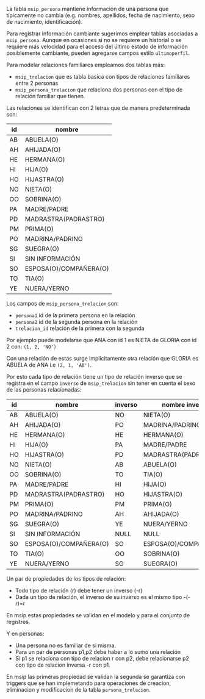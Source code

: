 La tabla `msip_persona` mantiene información de una persona que típicamente no
cambia (e.g. nombres, apellidos, fecha de nacimiento, sexo de nacimiento,
identificación).

Para registrar información cambiante sugerimos emplear tablas asociadas
a `msip_persona`.  Aunque en ocasiones si no se requiere un historial o
se requiere más velocidad para el acceso del último estado de información
posiblemente cambiante, pueden agregarse campos estilo `ultimoperfil`.


Para modelar relaciones familiares empleamos dos tablas más:
- `msip_trelacion` que es tabla basica con tipos de relaciones familiares entre 2 personas
- `msip_persona_trelacion` que relaciona dos personas con el tipo
  de relación familiar que tienen.

Las relaciones se identifican con 2 letras que de manera predeterminada
son:

| id |         nombre         |
|----|------------------------|
| AB | ABUELA(O) |
| AH | AHIJADA(O) |
| HE | HERMANA(O) |
| HI | HIJA(O) |
| HO | HIJASTRA(O) |
| NO | NIETA(O) |
| OO | SOBRINA(O) |
| PA | MADRE/PADRE |
| PD | MADRASTRA(PADRASTRO) |
| PM | PRIMA(O) |
| PO | MADRINA/PADRINO |
| SG | SUEGRA(O) |
| SI | SIN INFORMACIÓN |
| SO | ESPOSA(O)/COMPAÑERA(O) |
| TO | TIA(O) |
| YE | NUERA/YERNO |


Los campos de `msip_persona_trelacion` son:
- `persona1` id de la primera persona en la relación
- `persona2` id de la segunda persona en la relación
- `trelacion_id` relación de la primera con la segunda

Por ejemplo puede modelarse que ANA con id 1  es NIETA de GLORIA con id 2 con:
`(1, 2, 'NO')`

Con una relación de estas surge implícitamente otra relación que GLORIA es
ABUELA  de ANA i.e `(2, 1, 'AB')`.

Por esto cada tipo de relación tiene un tipo de relación inverso que se registra en el
campo `inverso` de `msip_trelacion` sin tener en cuenta el sexo de las
personas relacionadas:

| id | nombre | inverso | nombre inverso |
|----|------------------------|---------|------------------------|
| AB | ABUELA(O)              | NO      | NIETA(O) |
| AH | AHIJADA(O)             | PO      | MADRINA/PADRINO |
| HE | HERMANA(O)             | HE      | HERMANA(O) |
| HI | HIJA(O)                | PA      | MADRE/PADRE |
| HO | HIJASTRA(O)            | PD      | MADRASTRA(PADRASTRO) |
| NO | NIETA(O)               | AB      | ABUELA(O) |
| OO | SOBRINA(O)             | TO      | TIA(O) |
| PA | MADRE/PADRE            | HI      | HIJA(O) |
| PD | MADRASTRA(PADRASTRO)   | HO      | HIJASTRA(O) |
| PM | PRIMA(O)               | PM      | PRIMA(O) |
| PO | MADRINA/PADRINO        | AH      | AHIJADA(O) |
| SG | SUEGRA(O)              | YE      | NUERA/YERNO |
| SI | SIN INFORMACIÓN        | NULL  | NULL |
| SO | ESPOSA(O)/COMPAÑERA(O) | SO      | ESPOSA(O)/COMPAÑERA(O) |
| TO | TIA(O)                 | OO      | SOBRINA(O) |
| YE | NUERA/YERNO            | SG      | SUEGRA(O) |


Un par de propiedades de los tipos de relación:
* Todo tipo de relación (r) debe tener un inverso (-r)
* Dada un tipo de relación, el inverso de su inverso es el mismo tipo -(-r)=r

En msip estas propiedades se validan en el modelo y para el conjunto de registros.

Y en personas:
* Una persona no es familiar de si misma.
* Para un par de personas p1,p2 debe haber a lo sumo una relación
* Si p1 se relaciona con tipo de relacion r con p2,  debe relacionarse p2 con tipo de relacion inversa -r con p1.

En msip las primeras propiedad se validan la segunda se garantiza con triggers que se han implemetando para operaciones de creacion, eliminacion y modificacion de la tabla `persona_trelacion`.
